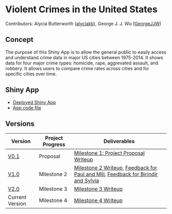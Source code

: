 # Violent Crimes in the United States

Contributors: Alycia Butterworth ([alyciakb](https://github.com/alyciakb)), George J. J. Wu ([GeorgeJJW](https://github.com/GeorgeJJW))

## Concept

The purpose of this Shiny App is to allow the general public to easily access and understand crime data in major US cities between 1975-2014. It shows data for four major crime types: homicide, rape, aggrevated assault, and robbery. It allows users to compare crime rates across cities and for specific cities over time. 

## Shiny App

- [Deployed Shiny App](https://georgejjw.shinyapps.io/violent_crimes_usa/)
- [App code file](https://github.com/UBC-MDS/violent_crimes_usa/blob/master/app.R)

## Versions

| Version | Project Progress | Deliverables |
|---------|------------------|--------------|
| [V0.1](https://github.com/UBC-MDS/violent_crimes_usa/releases/tag/v0.1) | Proposal | [Milestone 1: Project Proposal Writeup](https://github.com/UBC-MDS/violent_crimes_usa/blob/master/doc/proposal.md) |
| [V1.0](https://github.com/UBC-MDS/violent_crimes_usa/releases/tag/V1.0) | Milestone 2 | [Milestone 2 Writeup](https://github.com/UBC-MDS/violent_crimes_usa/blob/master/doc/milestone2.md), [Feedback for Paul and Mili](https://github.com/UBC-MDS/wine_viz_mkpv/issues/17), [Feedback for Birindir and Sylvia](https://github.com/UBC-MDS/Crime_Busters/issues/30) |
| [V2.0](https://github.com/UBC-MDS/violent_crimes_usa/releases/tag/v2.0) | Milestone 3 | [Milestone 3 Writeup](https://github.com/UBC-MDS/violent_crimes_usa/blob/master/doc/milestone3.md) |
| Current Version | Milestone 4 | [Milestone 4 Writeup](https://github.com/UBC-MDS/violent_crimes_usa/blob/master/doc/milestone4.md) |
